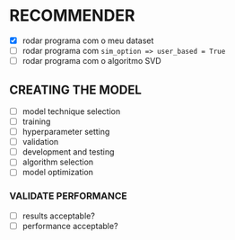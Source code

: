 # RECOMMENDER

- [x] rodar programa com o meu dataset
- [ ] rodar programa com ``sim_option => user_based = True``
- [ ] rodar programa com o algoritmo SVD

## CREATING THE MODEL

- [ ] model technique selection
- [ ] training
- [ ] hyperparameter setting
- [ ] validation
- [ ] development and testing
- [ ] algorithm selection
- [ ] model optimization

### VALIDATE PERFORMANCE

- [ ] results acceptable?
- [ ] performance acceptable?
